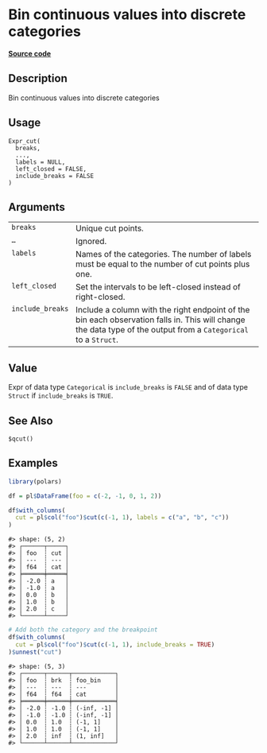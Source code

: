 

# Bin continuous values into discrete categories

[**Source code**](https://github.com/pola-rs/r-polars/tree/main/R/expr__expr.R#L3451)

## Description

Bin continuous values into discrete categories

## Usage

<pre><code class='language-R'>Expr_cut(
  breaks,
  ...,
  labels = NULL,
  left_closed = FALSE,
  include_breaks = FALSE
)
</code></pre>

## Arguments

<table>
<tr>
<td style="white-space: nowrap; font-family: monospace; vertical-align: top">
<code id="Expr_cut_:_breaks">breaks</code>
</td>
<td>
Unique cut points.
</td>
</tr>
<tr>
<td style="white-space: nowrap; font-family: monospace; vertical-align: top">
<code id="Expr_cut_:_...">…</code>
</td>
<td>
Ignored.
</td>
</tr>
<tr>
<td style="white-space: nowrap; font-family: monospace; vertical-align: top">
<code id="Expr_cut_:_labels">labels</code>
</td>
<td>
Names of the categories. The number of labels must be equal to the
number of cut points plus one.
</td>
</tr>
<tr>
<td style="white-space: nowrap; font-family: monospace; vertical-align: top">
<code id="Expr_cut_:_left_closed">left_closed</code>
</td>
<td>
Set the intervals to be left-closed instead of right-closed.
</td>
</tr>
<tr>
<td style="white-space: nowrap; font-family: monospace; vertical-align: top">
<code id="Expr_cut_:_include_breaks">include_breaks</code>
</td>
<td>
Include a column with the right endpoint of the bin each observation
falls in. This will change the data type of the output from a
<code>Categorical</code> to a <code>Struct</code>.
</td>
</tr>
</table>

## Value

Expr of data type <code>Categorical</code> is
<code>include_breaks</code> is <code>FALSE</code> and of data type
<code>Struct</code> if <code>include_breaks</code> is <code>TRUE</code>.

## See Also

<code>$qcut()</code>

## Examples

``` r
library(polars)

df = pl$DataFrame(foo = c(-2, -1, 0, 1, 2))

df$with_columns(
  cut = pl$col("foo")$cut(c(-1, 1), labels = c("a", "b", "c"))
)
```

    #> shape: (5, 2)
    #> ┌──────┬─────┐
    #> │ foo  ┆ cut │
    #> │ ---  ┆ --- │
    #> │ f64  ┆ cat │
    #> ╞══════╪═════╡
    #> │ -2.0 ┆ a   │
    #> │ -1.0 ┆ a   │
    #> │ 0.0  ┆ b   │
    #> │ 1.0  ┆ b   │
    #> │ 2.0  ┆ c   │
    #> └──────┴─────┘

``` r
# Add both the category and the breakpoint
df$with_columns(
  cut = pl$col("foo")$cut(c(-1, 1), include_breaks = TRUE)
)$unnest("cut")
```

    #> shape: (5, 3)
    #> ┌──────┬──────┬────────────┐
    #> │ foo  ┆ brk  ┆ foo_bin    │
    #> │ ---  ┆ ---  ┆ ---        │
    #> │ f64  ┆ f64  ┆ cat        │
    #> ╞══════╪══════╪════════════╡
    #> │ -2.0 ┆ -1.0 ┆ (-inf, -1] │
    #> │ -1.0 ┆ -1.0 ┆ (-inf, -1] │
    #> │ 0.0  ┆ 1.0  ┆ (-1, 1]    │
    #> │ 1.0  ┆ 1.0  ┆ (-1, 1]    │
    #> │ 2.0  ┆ inf  ┆ (1, inf]   │
    #> └──────┴──────┴────────────┘
